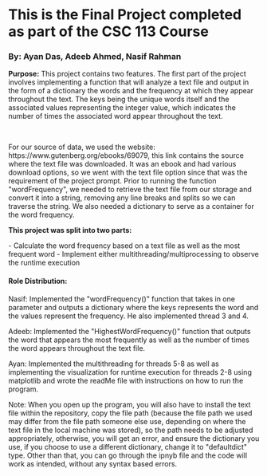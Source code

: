 # This is the Final Project completed as part of the CSC 113 Course
### By: Ayan Das, Adeeb Ahmed, Nasif Rahman

<p><b>Purpose:</b> This project contains two features. The first part of the project involves implementing a function that will analyze a text file and output in the form of a dictionary the words and the frequency at which they appear throughout the text. The keys being the unique words itself and the associated values representing the integer value, which indicates the number of times the associated word appear throughout the text.</p>

<br>

<p>For our source of data, we used the website: https://www.gutenberg.org/ebooks/69079, this link contains the source where the text file was downloaded. It was an ebook and had various download options, so we went with the text file option since that was the requirement of the project prompt. Prior to running the function "wordFrequency", we needed to retrieve the text file from our storage and convert it into a string, removing any line breaks and splits so we can traverse the string. We also needed a dictionary to serve as a container for the word frequency.</p>

<p><b> This project was split into two parts:</p></b>
- Calculate the word frequency based on a text file as well as the most frequent word
- Implement either multithreading/multiprocessing to observe the runtime execution

#### Role Distribution:

Nasif: Implemented the "wordFrequency()" function that takes in one parameter and outputs a dictionary where the keys represents the word and the values represent the frequency. He also implemented thread 3 and 4.

Adeeb: Implemented the "HighestWordFrequency()" function that outputs the word that appears the most frequently as well as the number of times the word appears throughout the text file.

Ayan: Implemented the multithreading for threads 5-8 as well as implementing the visualization for runtime execution for threads 2-8 using matplotlib and wrote the readMe file with instructions on how to run the program.

Note: When you open up the program, you will also have to install the text file within the repository, copy the file path (because the file path we used may differ from the file path someone else use, depending on where the text file in the local machine was stored), so the path needs to be adjusted appropriately, otherwise, you will get an error, and ensure the dictionary you use, if you choose to use a different dictionary, change it to "defaultdict" type. Other than that, you can go through the ipnyb file and the code will work as intended, without any syntax based errors.


